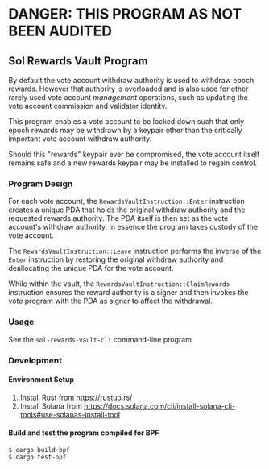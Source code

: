 # DANGER: THIS PROGRAM AS NOT BEEN AUDITED

## Sol Rewards Vault Program
By default the vote account withdraw authority is used to withdraw epoch
rewards. However that authority is overloaded and is also used for other rarely
used vote account *management* operations, such as updating the vote account
commission and validator identity.

This program enables a vote account to be locked down such that only epoch
rewards may be withdrawn by a keypair other than the critically important
vote account withdraw authority.

Should this "rewards" keypair ever be compromised, the vote account itself
remains safe and a new rewards keypair may be installed to regain control.

### Program Design
For each vote account, the `RewardsVaultInstruction::Enter` instruction creates
a unique PDA that holds the original withdraw authority and the requested
rewards authority. The PDA itself is then set as the vote account's withdraw authority. In essence
the program takes custody of the vote account.


The `RewardsVaultInstruction::Leave` instruction performs the inverse of the
`Enter` instruction by restoring the original withdraw authority and deallocating
the unique PDA for the vote account.

While within the vault, the `RewardsVaultInstruction::ClaimRewards` instruction
ensures the reward authority is a signer and then invokes the vote program with
the PDA as signer to affect the withdrawal.

### Usage
See the `sol-rewards-vault-cli` command-line program

### Development
#### Environment Setup
1. Install Rust from https://rustup.rs/
2. Install Solana from https://docs.solana.com/cli/install-solana-cli-tools#use-solanas-install-tool

#### Build and test the program compiled for BPF
```
$ cargo build-bpf
$ cargo test-bpf
```
